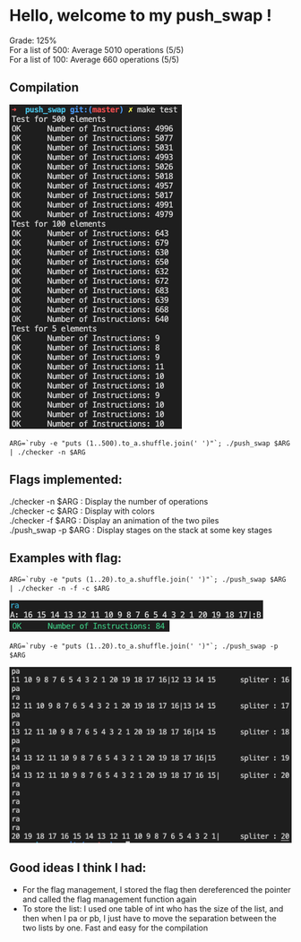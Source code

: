 # Hello, welcome to my push_swap !
Grade: 125%  
For a list of 500: Average 5010 operations (5/5)  
For a list of 100: Average 660 operations (5/5)  

## Compilation
<img src="images/make_test.png">

```
ARG=`ruby -e "puts (1..500).to_a.shuffle.join(' ')"`; ./push_swap $ARG | ./checker -n $ARG
```

## Flags implemented:
./checker -n $ARG : Display the number of operations  
./checker -c $ARG : Display with colors  
./checker -f $ARG : Display an animation of the two piles  
./push_swap -p $ARG : Display stages on the stack at some key stages

## Examples with flag:
```
ARG=`ruby -e "puts (1..20).to_a.shuffle.join(' ')"`; ./push_swap $ARG | ./checker -n -f -c $ARG
```
<img src="images/AB.png">
<img src="images/result.png">




```
ARG=`ruby -e "puts (1..20).to_a.shuffle.join(' ')"`; ./push_swap -p $ARG
```
<img src="images/-p.png">


## Good ideas I think I had:
- For the flag management, I stored the flag then dereferenced the pointer and called the flag management function again
- To store the list: I used one table of int who has the size of the list, and then when I pa or pb, I just have to move the separation between the two lists by one. Fast and easy for the compilation
